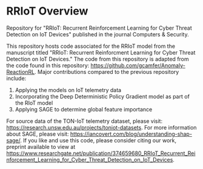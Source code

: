 # RRIoT Overview
Repository for "RRIoT: Recurrent Reinforcement Learning for Cyber Threat Detection on IoT Devices" published in the journal Computers & Security. 

This repository hosts code associated for the RRIoT model from the manuscript titled "RRIoT: Recurrent Reinforcment Learning for Cyber Threat Detection on IoT Devices." The code from this repository is adapted from the code found in this repository: https://github.com/gcamfer/Anomaly-ReactionRL. Major contributions compared to the previous repository include:
1) Applying the models on IoT telemetry data 
2) Incorporating the Deep Deterministic Policy Gradient model as part of the RIoT model
3) Applying SAGE to determine global feature importance

For source data of the TON-IoT telemetry dataset, please visit: https://research.unsw.edu.au/projects/toniot-datasets. For more information about SAGE, please visit: https://iancovert.com/blog/understanding-shap-sage/. If you like and use this code, please consider citing our work, preprint available to view at https://www.researchgate.net/publication/374659680_RRIoT_Recurrent_Reinforcement_Learning_for_Cyber_Threat_Detection_on_IoT_Devices. 
